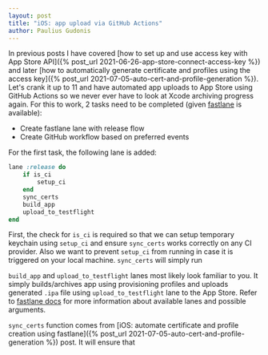 ```yaml
---
layout: post
title: "iOS: app upload via GitHub Actions"
author: Paulius Gudonis
---
```


In previous posts I have covered [how to set up and use access key with App Store API]({% post_url 2021-06-26-app-store-connect-access-key %}) and later [how to automatically generate certificate and profiles using the access key]({% post_url 2021-07-05-auto-cert-and-profile-generation %}). Let's crank it up to 11 and have automated app uploads to App Store using GitHub Actions so we never ever have to look at Xcode archiving progress again. For this to work, 2 tasks need to be completed (given [fastlane](https://fastlane.tools) is available):
* Create fastlane lane with release flow
* Create GitHub workflow based on preferred events

For the first task, the following lane is added:

```ruby
lane :release do
	if is_ci
		setup_ci
	end
	sync_certs
	build_app
	upload_to_testflight
end
```

First, the check for `is_ci` is required so that we can setup temporary keychain using `setup_ci` and ensure `sync_certs` works correctly on any CI provider. Also we want to prevent `setup_ci` from running in case it is triggered on your local machine. `sync_certs` will simply run 

`build_app` and `upload_to_testflight` lanes most likely look familiar to you. It simply builds/archives app using provisioning profiles and uploads generated `.ipa` file using `upload_to_testflight` lane to the App Store. Refer to [fastlane docs](https://docs.fastlane.tools) for more information about available lanes and possible arguments. 

`sync_certs` function comes from [iOS: automate certificate and profile creation using fastlane]({% post_url 2021-07-05-auto-cert-and-profile-generation %}) post. It will ensure that